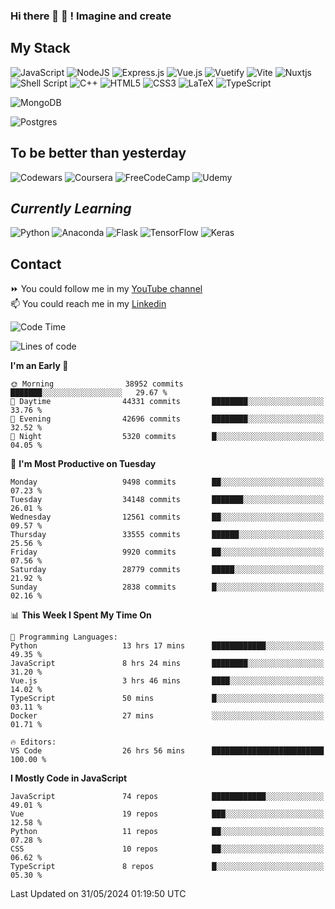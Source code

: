 ### Hi there 👋 🤖 ! Imagine and create

## My Stack
![JavaScript](https://img.shields.io/badge/javascript-%23323330.svg?style=for-the-badge&logo=javascript&logoColor=%23F7DF1E) ![NodeJS](https://img.shields.io/badge/node.js-6DA55F?style=for-the-badge&logo=node.js&logoColor=white) <img alt="Express.js" src="https://img.shields.io/badge/express.js%20-%23404d59.svg?&style=for-the-badge"/> ![Vue.js](https://img.shields.io/badge/vuejs-%2335495e.svg?style=for-the-badge&logo=vuedotjs&logoColor=%234FC08D) ![Vuetify](https://img.shields.io/badge/Vuetify-1867C0?style=for-the-badge&logo=vuetify&logoColor=AEDDFF) ![Vite](https://img.shields.io/badge/vite-%23646CFF.svg?style=for-the-badge&logo=vite&logoColor=white) ![Nuxtjs](https://img.shields.io/badge/Nuxt-002E3B?style=for-the-badge&logo=nuxtdotjs&logoColor=#00DC82) ![Shell Script](https://img.shields.io/badge/shell_script-%23121011.svg?style=for-the-badge&logo=gnu-bash&logoColor=white) ![C++](https://img.shields.io/badge/c++-%2300599C.svg?style=for-the-badge&logo=c%2B%2B&logoColor=white) ![HTML5](https://img.shields.io/badge/html5-%23E34F26.svg?style=for-the-badge&logo=html5&logoColor=white) ![CSS3](https://img.shields.io/badge/css3-%231572B6.svg?style=for-the-badge&logo=css3&logoColor=white) ![LaTeX](https://img.shields.io/badge/latex-%23008080.svg?style=for-the-badge&logo=latex&logoColor=white) ![TypeScript](https://img.shields.io/badge/typescript-%23007ACC.svg?style=for-the-badge&logo=typescript&logoColor=white)
<div>
  <img alt="MongoDB" src ="https://img.shields.io/badge/MongoDB-%234ea94b.svg?&style=for-the-badge&logo=mongodb&logoColor=white"/>
  
  ![Postgres](https://img.shields.io/badge/postgres-%23316192.svg?style=for-the-badge&logo=postgresql&logoColor=white)
</div>

## To be better than yesterday
![Codewars](https://img.shields.io/badge/Codewars-B1361E?style=for-the-badge&logo=codewars&logoColor=grey)
  ![Coursera](https://img.shields.io/badge/Coursera-%230056D2.svg?style=for-the-badge&logo=Coursera&logoColor=white)
  ![FreeCodeCamp](https://img.shields.io/badge/Freecodecamp-%23123.svg?&style=for-the-badge&logo=freecodecamp&logoColor=green)
  ![Udemy](https://img.shields.io/badge/Udemy-A435F0?style=for-the-badge&logo=Udemy&logoColor=white)

## *Currently Learning*
![Python](https://img.shields.io/badge/python-3670A0?style=for-the-badge&logo=python&logoColor=ffdd54) ![Anaconda](https://img.shields.io/badge/Anaconda-%2344A833.svg?style=for-the-badge&logo=anaconda&logoColor=white) 
![Flask](https://img.shields.io/badge/flask-%23000.svg?style=for-the-badge&logo=flask&logoColor=white) ![TensorFlow](https://img.shields.io/badge/TensorFlow-%23FF6F00.svg?style=for-the-badge&logo=TensorFlow&logoColor=white) ![Keras](https://img.shields.io/badge/Keras-%23D00000.svg?style=for-the-badge&logo=Keras&logoColor=white)

## Contact
⏩ You could follow me in my <a href="https://www.youtube.com/c/ViktorJimenezF" target="blank">YouTube channel</a>   <br>
📫 You could reach me in my <a href="https://www.linkedin.com/in/victorjuanjimenez/" target="blank">Linkedin</a>  

<!--START_SECTION:waka-->
![Code Time](http://img.shields.io/badge/Code%20Time-2%2C354%20hrs%201%20min-blue)

![Lines of code](https://img.shields.io/badge/From%20Hello%20World%20I%27ve%20Written-207.1%20million%20lines%20of%20code-blue)

**I'm an Early 🐤** 

```text
🌞 Morning                38952 commits       ███████░░░░░░░░░░░░░░░░░░   29.67 % 
🌆 Daytime                44331 commits       ████████░░░░░░░░░░░░░░░░░   33.76 % 
🌃 Evening                42696 commits       ████████░░░░░░░░░░░░░░░░░   32.52 % 
🌙 Night                  5320 commits        █░░░░░░░░░░░░░░░░░░░░░░░░   04.05 % 
```
📅 **I'm Most Productive on Tuesday** 

```text
Monday                   9498 commits        ██░░░░░░░░░░░░░░░░░░░░░░░   07.23 % 
Tuesday                  34148 commits       ███████░░░░░░░░░░░░░░░░░░   26.01 % 
Wednesday                12561 commits       ██░░░░░░░░░░░░░░░░░░░░░░░   09.57 % 
Thursday                 33555 commits       ██████░░░░░░░░░░░░░░░░░░░   25.56 % 
Friday                   9920 commits        ██░░░░░░░░░░░░░░░░░░░░░░░   07.56 % 
Saturday                 28779 commits       █████░░░░░░░░░░░░░░░░░░░░   21.92 % 
Sunday                   2838 commits        █░░░░░░░░░░░░░░░░░░░░░░░░   02.16 % 
```


📊 **This Week I Spent My Time On** 

```text
💬 Programming Languages: 
Python                   13 hrs 17 mins      ████████████░░░░░░░░░░░░░   49.35 % 
JavaScript               8 hrs 24 mins       ████████░░░░░░░░░░░░░░░░░   31.20 % 
Vue.js                   3 hrs 46 mins       ████░░░░░░░░░░░░░░░░░░░░░   14.02 % 
TypeScript               50 mins             █░░░░░░░░░░░░░░░░░░░░░░░░   03.11 % 
Docker                   27 mins             ░░░░░░░░░░░░░░░░░░░░░░░░░   01.71 % 

🔥 Editors: 
VS Code                  26 hrs 56 mins      █████████████████████████   100.00 % 
```

**I Mostly Code in JavaScript** 

```text
JavaScript               74 repos            ████████████░░░░░░░░░░░░░   49.01 % 
Vue                      19 repos            ███░░░░░░░░░░░░░░░░░░░░░░   12.58 % 
Python                   11 repos            ██░░░░░░░░░░░░░░░░░░░░░░░   07.28 % 
CSS                      10 repos            ██░░░░░░░░░░░░░░░░░░░░░░░   06.62 % 
TypeScript               8 repos             █░░░░░░░░░░░░░░░░░░░░░░░░   05.30 % 
```




 Last Updated on 31/05/2024 01:19:50 UTC
<!--END_SECTION:waka-->

<!--
**ViktorJJF/ViktorJJF** is a ✨ _special_ ✨ repository because its `README.md` (this file) appears on your GitHub profile.



Here are some ideas to get you started:

- 🔭 I’m currently working on ...
- 🌱 I’m currently learning ...
- 👯 I’m looking to collaborate on ...
- 🤔 I’m looking for help with ...
- 💬 Ask me about ...
- 📫 How to reach me: ...
- 😄 Pronouns: ...
- ⚡ Fun fact: ...
-->
